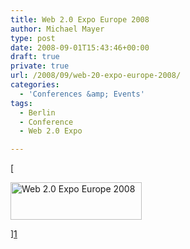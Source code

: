 ```yaml
---
title: Web 2.0 Expo Europe 2008
author: Michael Mayer
type: post
date: 2008-09-01T15:43:46+00:00
draft: true
private: true
url: /2008/09/web-20-expo-europe-2008/
categories:
  - 'Conferences &amp; Events'
tags:
  - Berlin
  - Conference
  - Web 2.0 Expo

---
```

[
  
<img title="Web 2.0 Expo Europe 2008" src="http://assets.en.oreilly.com/1/event/17/webexberlin2008_attending_210x60.gif" border="0" alt="Web 2.0 Expo Europe 2008" width="210" height="60" />
  
][1]

 [1]: http://europe.web2expo.com/